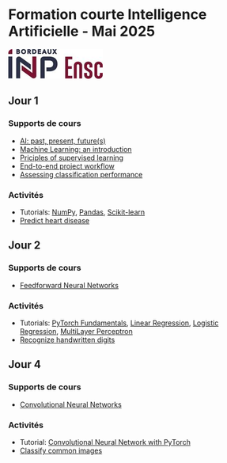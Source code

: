 # Formation courte Intelligence Artificielle - Mai 2025

[![Logo de l'ENSC](logo_ensc.jpg)](https://ensc.bordeaux-inp.fr)

## Jour 1

### Supports de cours

- [AI: past, present, future(s)](https://www.bpesquet.fr/presentations/chembiona-2925/)
- [Machine Learning: an introduction](https://github.com/bpesquet/mlcourse/tree/main/lectures/ml_introduction)
- [Priciples of supervised learning](https://github.com/bpesquet/mlcourse/tree/main/lectures/supervised_learning_principles)
- [End-to-end project workflow](https://github.com/bpesquet/mlcourse/tree/main/lectures/project_workflow)
- [Assessing classification performance](https://github.com/bpesquet/mlcourse/tree/main/lectures/classification_performance)

### Activités

- Tutorials: [NumPy](https://github.com/bpesquet/mlcourse/tree/main/tutorials/numpy), [Pandas](https://github.com/bpesquet/mlcourse/tree/main/tutorials/pandas), [Scikit-learn](https://github.com/bpesquet/mlcourse/tree/main/tutorials/scikit-learn)
- [Predict heart disease](https://github.com/bpesquet/mlcourse/tree/main/labs/predict_heart_disease)

## Jour 2

### Supports de cours

- [Feedforward Neural Networks](https://github.com/bpesquet/mlcourse/tree/main/lectures/feedforward_neural_networks)

### Activités

- Tutorials: [PyTorch Fundamentals](https://github.com/bpesquet/pytorch-tutorial/tree/main/pytorch_tutorial/fundamentals), [Linear Regression](https://github.com/bpesquet/pytorch-tutorial/tree/main/pytorch_tutorial/linear_regression), [Logistic Regression](https://github.com/bpesquet/pytorch-tutorial/tree/main/pytorch_tutorial/logistic_regression), [MultiLayer Perceptron](https://github.com/bpesquet/pytorch-tutorial/tree/main/pytorch_tutorial/multilayer_perceptron)
- [Recognize handwritten digits](https://github.com/bpesquet/mlcourse/tree/main/labs/recognize_handwritten_digits)

## Jour 4

### Supports de cours

- [Convolutional Neural Networks](https://github.com/bpesquet/mlcourse/tree/main/lectures/convolutional_neural_networks)

### Activités

- Tutorial: [Convolutional Neural Network with PyTorch](https://github.com/bpesquet/pytorch-tutorial/tree/main/pytorch_tutorial/convolutional_neural_network)
- [Classify common images](https://github.com/bpesquet/mlcourse/tree/main/labs/classify_common_images)
